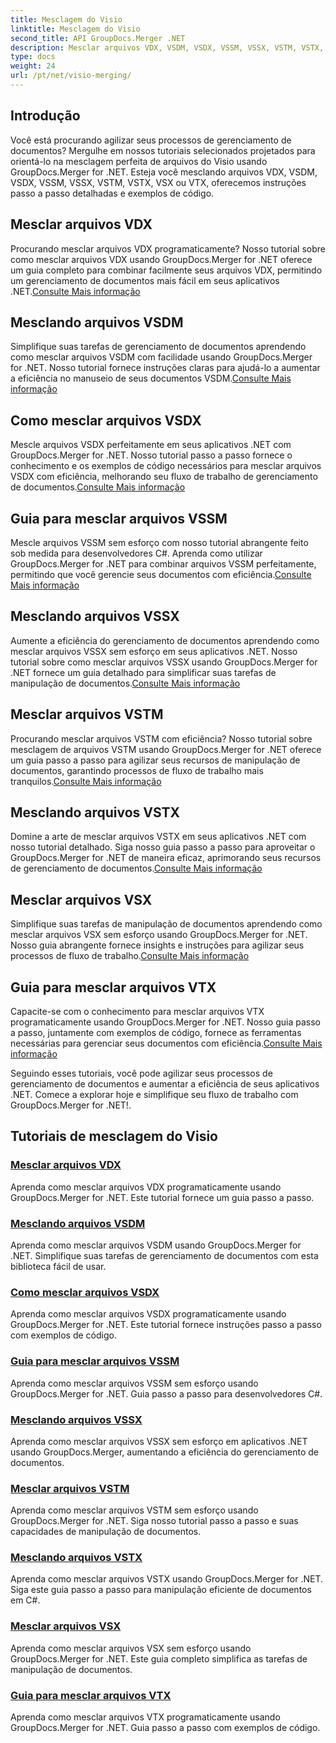 ```yaml
---
title: Mesclagem do Visio
linktitle: Mesclagem do Visio
second_title: API GroupDocs.Merger .NET
description: Mesclar arquivos VDX, VSDM, VSDX, VSSM, VSSX, VSTM, VSTX, VSX, VTX facilmente usando GroupDocs.Merger para .NET. Tutoriais passo a passo para mesclagem perfeita de documentos.
type: docs
weight: 24
url: /pt/net/visio-merging/
---
```


## Introdução

Você está procurando agilizar seus processos de gerenciamento de documentos? Mergulhe em nossos tutoriais selecionados projetados para orientá-lo na mesclagem perfeita de arquivos do Visio usando GroupDocs.Merger for .NET. Esteja você mesclando arquivos VDX, VSDM, VSDX, VSSM, VSSX, VSTM, VSTX, VSX ou VTX, oferecemos instruções passo a passo detalhadas e exemplos de código.

## Mesclar arquivos VDX

 Procurando mesclar arquivos VDX programaticamente? Nosso tutorial sobre como mesclar arquivos VDX usando GroupDocs.Merger for .NET oferece um guia completo para combinar facilmente seus arquivos VDX, permitindo um gerenciamento de documentos mais fácil em seus aplicativos .NET.[Consulte Mais informação](./merge-vdx-files/)

## Mesclando arquivos VSDM

Simplifique suas tarefas de gerenciamento de documentos aprendendo como mesclar arquivos VSDM com facilidade usando GroupDocs.Merger for .NET. Nosso tutorial fornece instruções claras para ajudá-lo a aumentar a eficiência no manuseio de seus documentos VSDM.[Consulte Mais informação](./merging-vsdm-files/)

## Como mesclar arquivos VSDX

 Mescle arquivos VSDX perfeitamente em seus aplicativos .NET com GroupDocs.Merger for .NET. Nosso tutorial passo a passo fornece o conhecimento e os exemplos de código necessários para mesclar arquivos VSDX com eficiência, melhorando seu fluxo de trabalho de gerenciamento de documentos.[Consulte Mais informação](./how-to-merge-vsdx-files/)

## Guia para mesclar arquivos VSSM

 Mescle arquivos VSSM sem esforço com nosso tutorial abrangente feito sob medida para desenvolvedores C#. Aprenda como utilizar GroupDocs.Merger for .NET para combinar arquivos VSSM perfeitamente, permitindo que você gerencie seus documentos com eficiência.[Consulte Mais informação](./guide-merging-vssm-files/)

## Mesclando arquivos VSSX

Aumente a eficiência do gerenciamento de documentos aprendendo como mesclar arquivos VSSX sem esforço em seus aplicativos .NET. Nosso tutorial sobre como mesclar arquivos VSSX usando GroupDocs.Merger for .NET fornece um guia detalhado para simplificar suas tarefas de manipulação de documentos.[Consulte Mais informação](./merging-vssx-files/)

## Mesclar arquivos VSTM

 Procurando mesclar arquivos VSTM com eficiência? Nosso tutorial sobre mesclagem de arquivos VSTM usando GroupDocs.Merger for .NET oferece um guia passo a passo para agilizar seus recursos de manipulação de documentos, garantindo processos de fluxo de trabalho mais tranquilos.[Consulte Mais informação](./merge-vstm-files/)

## Mesclando arquivos VSTX

 Domine a arte de mesclar arquivos VSTX em seus aplicativos .NET com nosso tutorial detalhado. Siga nosso guia passo a passo para aproveitar o GroupDocs.Merger for .NET de maneira eficaz, aprimorando seus recursos de gerenciamento de documentos.[Consulte Mais informação](./merging-vstx-files/)

## Mesclar arquivos VSX

Simplifique suas tarefas de manipulação de documentos aprendendo como mesclar arquivos VSX sem esforço usando GroupDocs.Merger for .NET. Nosso guia abrangente fornece insights e instruções para agilizar seus processos de fluxo de trabalho.[Consulte Mais informação](./merge-vsx-files/)

## Guia para mesclar arquivos VTX

 Capacite-se com o conhecimento para mesclar arquivos VTX programaticamente usando GroupDocs.Merger for .NET. Nosso guia passo a passo, juntamente com exemplos de código, fornece as ferramentas necessárias para gerenciar seus documentos com eficiência.[Consulte Mais informação](./guide-merging-vtx-files/)

Seguindo esses tutoriais, você pode agilizar seus processos de gerenciamento de documentos e aumentar a eficiência de seus aplicativos .NET. Comece a explorar hoje e simplifique seu fluxo de trabalho com GroupDocs.Merger for .NET!.
## Tutoriais de mesclagem do Visio
### [Mesclar arquivos VDX](./merge-vdx-files/)
Aprenda como mesclar arquivos VDX programaticamente usando GroupDocs.Merger for .NET. Este tutorial fornece um guia passo a passo.
### [Mesclando arquivos VSDM](./merging-vsdm-files/)
Aprenda como mesclar arquivos VSDM usando GroupDocs.Merger for .NET. Simplifique suas tarefas de gerenciamento de documentos com esta biblioteca fácil de usar.
### [Como mesclar arquivos VSDX](./how-to-merge-vsdx-files/)
Aprenda como mesclar arquivos VSDX programaticamente usando GroupDocs.Merger for .NET. Este tutorial fornece instruções passo a passo com exemplos de código.
### [Guia para mesclar arquivos VSSM](./guide-merging-vssm-files/)
Aprenda como mesclar arquivos VSSM sem esforço usando GroupDocs.Merger for .NET. Guia passo a passo para desenvolvedores C#.
### [Mesclando arquivos VSSX](./merging-vssx-files/)
Aprenda como mesclar arquivos VSSX sem esforço em aplicativos .NET usando GroupDocs.Merger, aumentando a eficiência do gerenciamento de documentos.
### [Mesclar arquivos VSTM](./merge-vstm-files/)
Aprenda como mesclar arquivos VSTM sem esforço usando GroupDocs.Merger for .NET. Siga nosso tutorial passo a passo e suas capacidades de manipulação de documentos.
### [Mesclando arquivos VSTX](./merging-vstx-files/)
Aprenda como mesclar arquivos VSTX usando GroupDocs.Merger for .NET. Siga este guia passo a passo para manipulação eficiente de documentos em C#.
### [Mesclar arquivos VSX](./merge-vsx-files/)
Aprenda como mesclar arquivos VSX sem esforço usando GroupDocs.Merger for .NET. Este guia completo simplifica as tarefas de manipulação de documentos.
### [Guia para mesclar arquivos VTX](./guide-merging-vtx-files/)
Aprenda como mesclar arquivos VTX programaticamente usando GroupDocs.Merger for .NET. Guia passo a passo com exemplos de código.